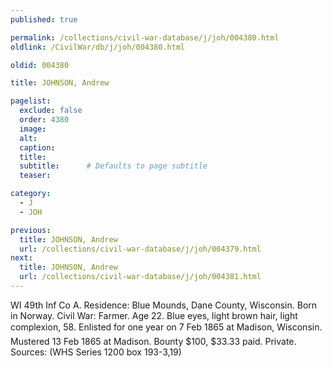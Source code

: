 ```yaml
---
published: true

permalink: /collections/civil-war-database/j/joh/004380.html
oldlink: /CivilWar/db/j/joh/004380.html

oldid: 004380

title: JOHNSON, Andrew

pagelist:
  exclude: false
  order: 4380
  image: 
  alt:
  caption:
  title:
  subtitle:      # Defaults to page subtitle
  teaser:

category: 
  - J 
  - JOH

previous:
  title: JOHNSON, Andrew
  url: /collections/civil-war-database/j/joh/004379.html  
next:
  title: JOHNSON, Andrew
  url: /collections/civil-war-database/j/joh/004381.html   
---
```

WI 49th Inf Co A. Residence: Blue Mounds, Dane County, Wisconsin. Born in Norway. Civil War: Farmer. Age 22. Blue eyes, light brown hair, light complexion, 5&#146;8&#148;. Enlisted for one year on 7 Feb 1865 at Madison, Wisconsin. Mustered 13 Feb 1865 at Madison. Bounty $100, $33.33 paid. Private. Sources: (WHS Series 1200 box 193-3,19)